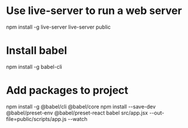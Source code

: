 # Use live-server to run a web server
npm install -g live-server
live-server public

# Install babel
npm install -g babel-cli

# Add packages to project
npm install -g @babel/cli @babel/core
npm install --save-dev @babel/preset-env @babel/preset-react
babel src/app.jsx --out-file=public/scripts/app.js --watch